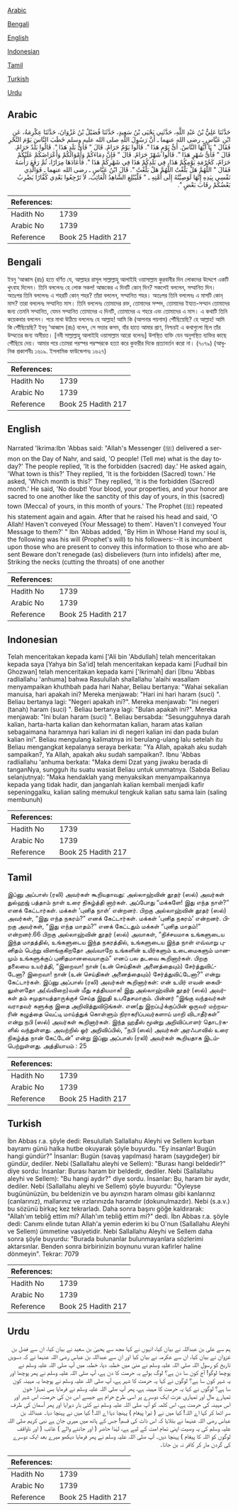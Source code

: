 [Arabic](#arabic)

[Bengali](#bengali)

[English](#english)

[Indonesian](#indonesian)

[Tamil](#tamil)

[Turkish](#turkish)

[Urdu](#urdu)

## Arabic


<div dir="rtl" lang="ar" style={{fontSize:'larger',backgroundColor:'#f8f9fa',padding:20}}>
حَدَّثَنَا عَلِيُّ بْنُ عَبْدِ اللَّهِ، حَدَّثَنِي يَحْيَى بْنُ سَعِيدٍ، حَدَّثَنَا فُضَيْلُ بْنُ غَزْوَانَ، حَدَّثَنَا عِكْرِمَةُ، عَنِ ابْنِ عَبَّاسٍ ـ رضى الله عنهما ـ أَنَّ رَسُولَ اللَّهِ صلى الله عليه وسلم خَطَبَ النَّاسَ يَوْمَ النَّحْرِ فَقَالَ ‏"‏ يَا أَيُّهَا النَّاسُ‏.‏ أَىُّ يَوْمٍ هَذَا ‏"‏‏.‏ قَالُوا يَوْمٌ حَرَامٌ‏.‏ قَالَ ‏"‏ فَأَىُّ بَلَدٍ هَذَا ‏"‏‏.‏ قَالُوا بَلَدٌ حَرَامٌ‏.‏ قَالَ ‏"‏ فَأَىُّ شَهْرٍ هَذَا ‏"‏‏.‏ قَالُوا شَهْرٌ حَرَامٌ‏.‏ قَالَ ‏"‏ فَإِنَّ دِمَاءَكُمْ وَأَمْوَالَكُمْ وَأَعْرَاضَكُمْ عَلَيْكُمْ حَرَامٌ، كَحُرْمَةِ يَوْمِكُمْ هَذَا، فِي بَلَدِكُمْ هَذَا فِي شَهْرِكُمْ هَذَا ‏"‏‏.‏ فَأَعَادَهَا مِرَارًا، ثُمَّ رَفَعَ رَأْسَهُ فَقَالَ ‏"‏ اللَّهُمَّ هَلْ بَلَّغْتُ اللَّهُمَّ هَلْ بَلَّغْتُ ‏"‏‏.‏ قَالَ ابْنُ عَبَّاسٍ ـ رضى الله عنهما ـ فَوَالَّذِي نَفْسِي بِيَدِهِ إِنَّهَا لَوَصِيَّتُهُ إِلَى أُمَّتِهِ ـ ‏"‏ فَلْيُبْلِغِ الشَّاهِدُ الْغَائِبَ، لاَ تَرْجِعُوا بَعْدِي كُفَّارًا يَضْرِبُ بَعْضُكُمْ رِقَابَ بَعْضٍ ‏"‏‏.‏
</div>
<div style={{backgroundColor:'#f8f9fa',padding:20, marginBottom: 10}}><table> <thead> <tr> <th>References:</th> <th></th> </tr> </thead> <tbody><tr><td>Hadith No</td><td>1739</td></tr><tr><td>Arabic No</td><td>1739</td></tr><tr><td>Reference</td><td>Book 25 Hadith 217</td></tr></tbody></table></div>

## Bengali


<div dir="ltr" lang="bn" style={{fontSize:'larger',backgroundColor:'#f8f9fa',padding:20}}>
ইবনু ‘আব্বাস (রাঃ) হতে বর্ণিত যে, আল্লাহর রাসূল সাল্লাল্লাহু আলাইহি ওয়াসাল্লাম কুরবানীর দিন লোকদের উদ্দেশে একটি খুৎবাহ দিলেন। তিনি বললেনঃ হে লোক সকল! আজকের এ দিনটি কোন্ দিন? সকলেই বললেন, সম্মানিত দিন। অতঃপর তিনি বললেনঃ এ শহরটি কোন্ শহর? তাঁরা বললেন, সম্মানিত শহর। অতঃপর তিনি বললেনঃ এ মাসটি কোন্ মাস? তারা বললেনঃ সম্মানিত মাস। তিনি বললেনঃ তোমাদের রক্ত, তোমাদের সম্পদ, তোমাদের ইয্যত-সম্মান তোমাদের জন্য তেমনি সম্মানিত, যেমন সম্মানিত তোমাদের এ দিনটি, তোমাদের এ শহরে এবং তোমাদের এ মাস। এ কথাটি তিনি কয়েকবার বললেন। পরে মাথা উঠিয়ে বললেনঃ হে আল্লাহ! আমি কি (আপনার পয়গাম) পৌঁছিয়েছি? হে আল্লাহ! আমি কি পৌঁছিয়েছি? ইবনু ‘আব্বাস (রাঃ) বলেন, সে সত্তার কসম, যাঁর হাতে আমার প্রাণ, নিশ্চয়ই এ কথাগুলো ছিল তাঁর উম্মতের জন্য অসীয়ত। [নবী সাল্লাল্লাহু আলাইহি ওয়াসাল্লাম আরো বলেনঃ] উপস্থিত ব্যক্তি যেন অনুপস্থিত ব্যক্তির কাছে পৌঁছিয়ে দেয়। আমার পরে তোমরা পরস্পর পরস্পরকে হত্যা করে কুফরীর দিকে প্রত্যাবর্তন করো না। (৭০৭৯) (আধুনিক প্রকাশনীঃ ১৬১৯. ইসলামিক ফাউন্ডেশনঃ ১৬২৭)
</div>
<div style={{backgroundColor:'#f8f9fa',padding:20, marginBottom: 10}}><table> <thead> <tr> <th>References:</th> <th></th> </tr> </thead> <tbody><tr><td>Hadith No</td><td>1739</td></tr><tr><td>Arabic No</td><td>1739</td></tr><tr><td>Reference</td><td>Book 25 Hadith 217</td></tr></tbody></table></div>

## English


<div dir="ltr" lang="en" style={{fontSize:'larger',backgroundColor:'#f8f9fa',padding:20}}>
Narrated 'Ikrima:Ibn 'Abbas said: "Allah's Messenger (ﷺ) delivered a sermon on the Day of Nahr, and said, 'O people! (Tell me) what is the day today?' The people replied, 'It is the forbidden (sacred) day.' He asked again, 'What town is this?' They replied, 'It is the forbidden (Sacred) town.' He asked, 'Which month is this?' They replied, 'It is the forbidden (Sacred) month.' He said, 'No doubt! Your blood, your properties, and your honor are sacred to one another like the sanctity of this day of yours, in this (sacred) town (Mecca) of yours, in this month of yours.' The Prophet (ﷺ) repeated his statement again and again. After that he raised his head and said, 'O Allah! Haven't conveyed (Your Message) to them'. Haven't I conveyed Your Message to them?' " Ibn 'Abbas added, "By Him in Whose Hand my soul is, the following was his will (Prophet's will) to his followers:--It is incumbent upon those who are present to convey this information to those who are absent Beware don't renegade (as) disbelievers (turn into infidels) after me, Striking the necks (cutting the throats) of one another
</div>
<div style={{backgroundColor:'#f8f9fa',padding:20, marginBottom: 10}}><table> <thead> <tr> <th>References:</th> <th></th> </tr> </thead> <tbody><tr><td>Hadith No</td><td>1739</td></tr><tr><td>Arabic No</td><td>1739</td></tr><tr><td>Reference</td><td>Book 25 Hadith 217</td></tr></tbody></table></div>

## Indonesian


<div dir="ltr" lang="id" style={{fontSize:'larger',backgroundColor:'#f8f9fa',padding:20}}>
Telah menceritakan kepada kami ['Ali bin 'Abdullah] telah menceritakan kepada saya [Yahya bin Sa'id] telah menceritakan kepada kami [Fudhail bin Ghozwan] telah menceritakan kepada kami ['Ikrimah] dari [Ibnu 'Abbas radliallahu 'anhuma] bahwa Rasulullah shallallahu 'alaihi wasallam menyampaikan khuthbah pada hari Nahar, Beliau bertanya: "Wahai sekalian manuisa, hari apakah ini? Mereka menjawab: "Hari ini hari haram (suci) ". Beliau bertanya lagi: "Negeri apakah ini?". Mereka menjawab: "Ini negeri (tanah) haram (suci) ". Beliau bertanya lagi: "Bulan apakah ini?". Mereka menjawab: "Ini bulan haram (suci) ". Beliau bersabda: "Sesungguhnya darah kalian, harta-harta kalian dan kehormatan kalian, haram atas kalian sebagaimana haramnya hari kalian ini di negeri kalian ini dan pada bulan kalian ini". Beliau mengulang kalimatnya ini berulang-ulang lalu setelah itu Beliau mengangkat kepalanya seraya berkata: "Ya Allah, apakah aku sudah sampaikan?, Ya Allah, apakah aku sudah sampaikan?. Ibnu 'Abbas radliallahu 'anhuma berkata: "Maka demi Dzat yang jiwaku berada di tanganNya, sungguh itu suatu wasiat Beliau untuk ummatnya. (Sabda Beliau selanjutnya): "Maka hendaklah yang menyaksikan menyampaikannya kepada yang tidak hadir, dan janganlah kalian kembali menjadi kafir sepeninggalku, kalian saling memukul tengkuk kalian satu sama lain (saling membunuh)
</div>
<div style={{backgroundColor:'#f8f9fa',padding:20, marginBottom: 10}}><table> <thead> <tr> <th>References:</th> <th></th> </tr> </thead> <tbody><tr><td>Hadith No</td><td>1739</td></tr><tr><td>Arabic No</td><td>1739</td></tr><tr><td>Reference</td><td>Book 25 Hadith 217</td></tr></tbody></table></div>

## Tamil


<div dir="ltr" lang="ta" style={{fontSize:'larger',backgroundColor:'#f8f9fa',padding:20}}>
இப்னு அப்பாஸ் (ரலி) அவர்கள் கூறியதாவது: அல்லாஹ்வின் தூதர் (ஸல்) அவர்கள் துல்ஹஜ் பத்தாம் நாள் உரை நிகழ்த்தி னார்கள். அப்போது “மக்களே! இது எந்த நாள்?” எனக் கேட்டார்கள். மக்கள் ‘புனித நாள்’ என்றனர். பிறகு அல்லாஹ்வின் தூதர் (ஸல்) அவர்கள், “இது எந்த நகரம்?” எனக் கேட்டார்கள். மக்கள் ‘புனித நகரம்’ என்றனர். பிறகு அவர்கள், “இது எந்த மாதம்?” எனக் கேட்டதும் மக்கள் “புனித மாதம்!” என்றனர்.66 பிறகு அல்லாஹ்வின் தூதர் (ஸல்) அவாகள், “நிச்சயமாக உங்களுடைய இந்த மாதத்தில், உங்களுடைய இந்த நகரத்தில், உங்களுடைய இந்த நாள் எவ்வாறு புனிதம் பெற்று விளங்குகிறதோ அவ்வாறே உங்களின் உயிர்களும் உடைமைகளும் மானமும் உங்களுக்குப் புனிதமானவையாகும்” எனப் பல தடவை கூறினார்கள். பிறகு தலையை உயர்த்தி, “இறைவா! நான் (உன் செய்திகள் அனைத்தையும்) சேர்த்துவிட்டேனா? இறைவா! நான் (உன் செய்திகள் அனைத்தையும்) சேர்த்துவிட்டேனா?” என்று கேட்டார்கள். இப்னு அப்பாஸ் (ரலி) அவர்கள் கூறினார்கள்: என் உயிர் எவன் கையிலுள்ளதோ அ(வ்விறை)வன் மீது சத்தியமாக! இது அல்லாஹ்வின் தூதர் (ஸல்) அவர்கள் தம் சமுதாயத்தாருக்குச் செய்த இறுதி உபதேசமாகும். பின்னர் “இங்கு வந்தவர்கள் வராதவர் களுக்கு இதை அறிவித்துவிடுங்கள். என(து இறப்பு)க்குப்பின் ஒருவர் மற்றவரின் கழுத்தை வெட்டி மாய்த்துக் கொள்ளும் நிராகரிப்பவர்களாய் மாறி விடாதீர்கள்” என்று நபி (ஸல்) அவர்கள் கூறினார்கள். இந்த ஹதீஸ் மூன்று அறிவிப்பாளர் தொடர்களில் வந்துள்ளது. அவற்றில் ஓர் அறிவிப்பில், “நபி (ஸல்) அவர்கள் அரஃபாவில் உரை நிகழ்த்த நான் கேட்டேன்” என்று இப்னு அப்பாஸ் (ரலி) அவர்கள் கூறியதாக இடம்பெற்றுள்ளது. அத்தியாயம் : 25
</div>
<div style={{backgroundColor:'#f8f9fa',padding:20, marginBottom: 10}}><table> <thead> <tr> <th>References:</th> <th></th> </tr> </thead> <tbody><tr><td>Hadith No</td><td>1739</td></tr><tr><td>Arabic No</td><td>1739</td></tr><tr><td>Reference</td><td>Book 25 Hadith 217</td></tr></tbody></table></div>

## Turkish


<div dir="ltr" lang="tr" style={{fontSize:'larger',backgroundColor:'#f8f9fa',padding:20}}>
İbn Abbas r.a. şöyle dedi: Resulullah Sallallahu Aleyhi ve Sellem kurban bayramı günü halka hutbe okuyarak şöyle buyurdu. "Ey insanlar! Bugün hangi gündür?" İnsanlar: Bugün (savaş yapılması) haram (saygıdeğer) bir gündür, dediler. Nebi (Sallallahu aleyhi ve Sellem): "Burası hangi beldedir?" diye sordu: İnsanlar: Burası haram bir beldedir, dediler. Nebi (Sallallahu aleyhi ve Sellem): "Bu hangi aydır?" diye sordu. İnsanlar: Bu, haram bir aydır, dediler. Nebi (Sallallahu aleyhi ve Sellem) şöyle buyurdu: "Öyleyse bugününüzün, bu beldenizin ve bu ayınızın haram olması gibi kanlarınız (canlarınız), mallarınız ve ırzlarınızda haramdır (dokunulmazdır). Nebi (s.a.v.) bu sözünü birkaç kez tekrarladı. Daha sonra başını göğe kaldırarak: "Allah'ım tebliğ ettim mi? Allah'ım tebliğ ettim mi?" dedi. İbn Abbas r.a. şöyle dedi: Canımı elinde tutan Allah'a yemin ederim ki bu O'nun (Sallallahu Aleyhi ve Sellem) ümmetine vasiyetidir. Nebi Sallallahu Aleyhi ve Sellem daha sonra şöyle buyurdu: "Burada bulunanlar bulunmayanlara sözlerimi aktarsınlar. Benden sonra birbirinizin boynunu vuran kafirler haline dönmeyin". Tekrar: 7079
</div>
<div style={{backgroundColor:'#f8f9fa',padding:20, marginBottom: 10}}><table> <thead> <tr> <th>References:</th> <th></th> </tr> </thead> <tbody><tr><td>Hadith No</td><td>1739</td></tr><tr><td>Arabic No</td><td>1739</td></tr><tr><td>Reference</td><td>Book 25 Hadith 217</td></tr></tbody></table></div>

## Urdu


<div dir="rtl" lang="ur" style={{fontSize:'larger',backgroundColor:'#f8f9fa',padding:20}}>
ہم سے علی بن عبداللہ نے بیان کیا، انہوں نے کہا مجھ سے یحییٰ بن سعید نے بیان کیا، ان سے فضل بن غزوان نے بیان کیا، ان سے عکرمہ نے بیان کیا اور ان سے عبداللہ بن عباس رضی اللہ عنہما نے کہ دسویں تاریخ کو رسول اللہ صلی اللہ علیہ وسلم نے منیٰ میں خطبہ دیا، خطبہ میں آپ صلی اللہ علیہ وسلم نے پوچھا لوگو! آج کون سا دن ہے؟ لوگ بولے یہ حرمت کا دن ہے، آپ صلی اللہ علیہ وسلم نے پھر پوچھا اور یہ شہر کون سا ہے؟ لوگوں نے کہا یہ حرمت کا شہر ہے، آپ صلی اللہ علیہ وسلم نے پوچھا یہ مہینہ کون سا ہے؟ لوگوں نے کہا یہ حرمت کا مہینہ ہے، پھر آپ صلی اللہ علیہ وسلم نے فرمایا بس تمہارا خون تمہارے مال اور تمہاری عزت ایک دوسرے پر اسی طرح حرام ہے جیسے اس دن کی حرمت، اس شہر اور اس مہینہ کی حرمت ہے، اس کلمہ کو آپ صلی اللہ علیہ وسلم نے کئی بار دہرایا اور پھر آسمان کی طرف سر اٹھا کر کہا اے اللہ! کیا میں نے ( تیرا پیغام ) پہنچا دیا اے اللہ! کیا میں نے پہنچا دیا۔ عبداللہ بن عباس رضی اللہ عنہما نے بتلایا کہ اس ذات کی قسم! جس کے ہاتھ میں میری جان ہے نبی کریم صلی اللہ علیہ وسلم کی یہ وصیت اپنی تمام امت کے لیے ہے، لہٰذا حاضر ( اور جاننے والے ) غائب ( اور ناواقف لوگوں کو اللہ کا پیغام ) پہنچا دیں۔ آپ صلی اللہ علیہ وسلم نے پھر فرمایا دیکھو میرے بعد ایک دوسرے کی گردن مار کر کافر نہ بن جانا۔
</div>
<div style={{backgroundColor:'#f8f9fa',padding:20, marginBottom: 10}}><table> <thead> <tr> <th>References:</th> <th></th> </tr> </thead> <tbody><tr><td>Hadith No</td><td>1739</td></tr><tr><td>Arabic No</td><td>1739</td></tr><tr><td>Reference</td><td>Book 25 Hadith 217</td></tr></tbody></table></div>